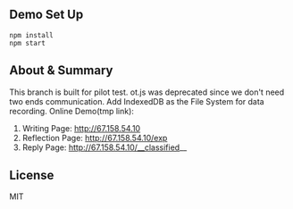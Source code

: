 ## Demo Set Up
```
npm install
npm start
```

## About & Summary

This branch is built for pilot test. 
ot.js was deprecated since we don't need two ends communication.
Add IndexedDB as the File System for data recording.
Online Demo(tmp link): 
1. Writing Page: http://67.158.54.10
2. Reflection Page: http://67.158.54.10/exp
3. Reply Page: http://67.158.54.10/__classified__

## License
MIT
